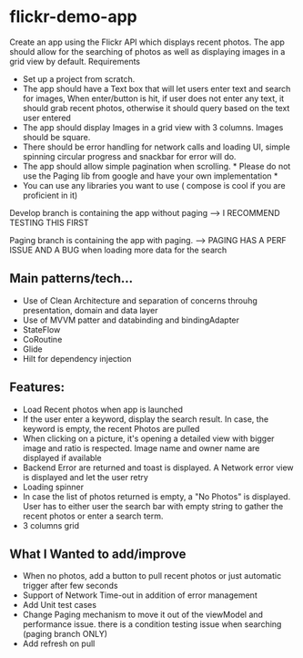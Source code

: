 # flickr-demo-app

Create an app using the Flickr API which displays recent photos. The app should allow for the searching of photos as well as displaying images in a grid view by default.
Requirements
- Set up a project from scratch.
- The app should have a Text box that will let users enter text and search for images,
  When enter/button is hit, if user does not enter any text, it should grab recent photos,
  otherwise it should query based on the text user entered
- The app should display Images in a grid view with 3 columns. Images should be square.
- There should be error handling for network calls and loading UI, simple spinning circular
  progress and snackbar for error will do.
- The app should allow simple pagination when scrolling. * Please do not use the Paging
  lib from google and have your own implementation *
- You can use any libraries you want to use ( compose is cool if you are proficient in it)

Develop branch is containing the app without paging --> I RECOMMEND TESTING THIS FIRST

Paging branch is containing the app with paging. --> PAGING HAS A PERF ISSUE AND A BUG when loading more data for the search

## Main patterns/tech...

- Use of Clean Architecture and separation of concerns throuhg presentation, domain and data layer
- Use of MVVM patter and databinding and bindingAdapter
- StateFlow
- CoRoutine
- Glide
- Hilt for dependency injection

## Features:

- Load Recent photos when app is launched
- If the user enter a keyword, display the search result. In case, the keyword is empty, the recent Photos are pulled
- When clicking on a picture, it's opening a detailed view with bigger image and ratio is respected. Image name and owner name are displayed if available
- Backend Error are returned and toast is displayed. A Network error view is displayed and let the user retry
- Loading spinner
- In case the list of photos returned is empty, a "No Photos" is displayed. User has to either user the search bar with empty string to gather the recent photos or enter a search term.
- 3 columns grid

## What I Wanted to add/improve

- When no photos, add a button to pull recent photos or just automatic trigger after few seconds
- Support of Network Time-out in addition of error management
- Add Unit test cases
- Change Paging mechanism to move it out of the viewModel and performance issue. there is a condition testing issue when searching (paging branch ONLY)
- Add refresh on pull